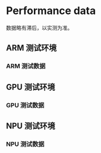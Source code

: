 # Performance data

数据略有滞后，以实测为准。

## ARM 测试环境

### ARM 测试数据

## GPU 测试环境

### GPU 测试数据

## NPU 测试环境

### NPU 测试数据
